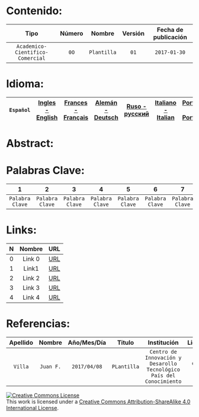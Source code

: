 Contenido:
=========
Tipo | Número | Nombre | Versión | Fecha de publicación|
 :--: | :--: | :--: | :--: | :--: |
 `Academico-Cientifico-Comercial` | `0O` | `Plantilla` | `01` | `2017-01-30` |
 
Idioma:
============================
`Español` | [Ingles - English](https://URL.com/ "English") | [Frances - Français](https://URL.com/ "Français") | [Alemán - Deutsch](https://URL.com/ "Deutsch")  | [Ruso - русский](https://URL.com/ "Pусский")  | [Italiano - Italian](https://URL.com/ "Italian") | [Portugués - Português](https://URL.com/ "Português")  | [Árabe - العربي](https://URL.com/ "العربي") | [Chino - Chinese](https://URL.com/ "Chino") |
 :--: | :--: | :--: | :--: | :--: | :--: | :--: | :--: | :--: |

Abstract:
=========



Palabras Clave:
============================
1 | 2 | 3 | 4 | 5 | 6 | 7 | 8 |
 :--: | :--: | :--: | :--: | :--: | :--: | :--: | :--: |
 `Palabra Clave` | `Palabra Clave` | `Palabra Clave` | `Palabra Clave` | `Palabra Clave` | `Palabra Clave` | `Palabra Clave` | `Palabra Clave` |



Links:
======================
N | Nombre | URL |
 :--: | :--: | :--: |
 0 | Link 0 | [URL](https://www.google.com "Google") |
 1 | Link1 | [URL](https://www.google.com "Google") |
 2 | Link 2 | [URL](https://www.google.com "Google") |
 3 | Link 3 | [URL](https://www.google.com "Google") |
 4 | Link 4 | [URL](https://www.google.com "Google") |
 
Referencias:
============================
Apellido | Nombre | Año/Mes/Día | Titulo| Institución | Licencia | ISBN/DOI/Reg/SN | URL |
 :--: | :--: | :--: | :--: | :--: | :--: | :--: | :--: |
 `Villa` | `Juan F.` | `2017/04/08` | `PLantilla` | `Centro de Innovación y Desarollo Tecnológico País del Conocimiento` | `CC by SA` | `0000000` | [URL](https://www.paisdelconocimiento.org "Sitio Web de Centro de Innovación y Desarollo Tecnológico País del Conocimiento") |


<a rel="license" href="http://creativecommons.org/licenses/by-sa/4.0/"><img alt="Creative Commons License" style="border-width:0" src="https://i.creativecommons.org/l/by-sa/4.0/80x15.png" /></a><br />This work is licensed under a <a rel="license" href="http://creativecommons.org/licenses/by-sa/4.0/">Creative Commons Attribution-ShareAlike 4.0 International License</a>.
